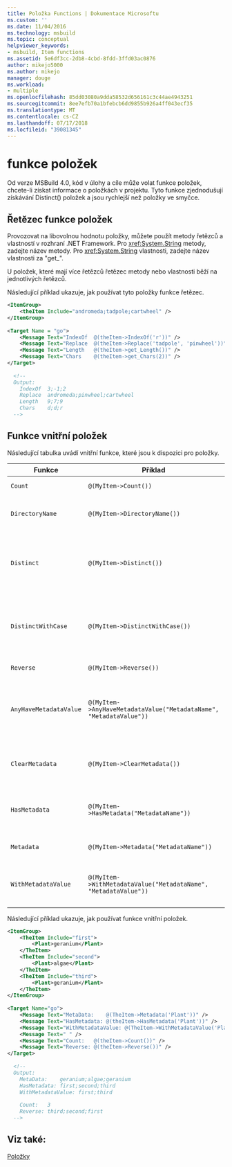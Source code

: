 ```yaml
---
title: Položka Functions | Dokumentace Microsoftu
ms.custom: ''
ms.date: 11/04/2016
ms.technology: msbuild
ms.topic: conceptual
helpviewer_keywords:
- msbuild, Item functions
ms.assetid: 5e6df3cc-2db8-4cbd-8fdd-3ffd03ac0876
author: mikejo5000
ms.author: mikejo
manager: douge
ms.workload:
- multiple
ms.openlocfilehash: 85dd03080a9dda58532d656161c3c44ae4943251
ms.sourcegitcommit: 8ee7efb70a1bfebcb6dd9855b926a4ff043ecf35
ms.translationtype: MT
ms.contentlocale: cs-CZ
ms.lasthandoff: 07/17/2018
ms.locfileid: "39081345"
---
```

# <a name="item-functions"></a>funkce položek
Od verze MSBuild 4.0, kód v úlohy a cíle může volat funkce položek, chcete-li získat informace o položkách v projektu. Tyto funkce zjednodušují získávání Distinct() položek a jsou rychlejší než položky ve smyčce.  
  
## <a name="string-item-functions"></a>Řetězec funkce položek  
 Provozovat na libovolnou hodnotu položky, můžete použít metody řetězců a vlastností v rozhraní .NET Framework. Pro <xref:System.String> metody, zadejte název metody. Pro <xref:System.String> vlastnosti, zadejte název vlastnosti za "get_".  
  
 U položek, které mají více řetězců řetězec metody nebo vlastnosti běží na jednotlivých řetězců.  
  
 Následující příklad ukazuje, jak používat tyto položky funkce řetězec.  
  
```xml  
<ItemGroup>  
    <theItem Include="andromeda;tadpole;cartwheel" />  
</ItemGroup>  
  
<Target Name = "go">  
    <Message Text="IndexOf  @(theItem->IndexOf('r'))" />  
    <Message Text="Replace  @(theItem->Replace('tadpole', 'pinwheel'))" />  
    <Message Text="Length   @(theItem->get_Length())" />  
    <Message Text="Chars    @(theItem->get_Chars(2))" />  
</Target>  
  
  <!--  
  Output:  
    IndexOf  3;-1;2  
    Replace  andromeda;pinwheel;cartwheel  
    Length   9;7;9  
    Chars    d;d;r  
  -->  
```  
  
## <a name="intrinsic-item-functions"></a>Funkce vnitřní položek  
 Následující tabulka uvádí vnitřní funkce, které jsou k dispozici pro položky.  
  
|Funkce|Příklad|Popis|  
|--------------|-------------|-----------------|  
|`Count`|`@(MyItem->Count())`|Vrátí počet položek.|  
|`DirectoryName`|`@(MyItem->DirectoryName())`|Vrátí ekvivalent `Path.DirectoryName` pro každou položku.|  
|`Distinct`|`@(MyItem->Distinct())`|Vrátí položky, které mají odlišné `Include` hodnoty. Metadata se ignoruje. Porovnání velká a malá písmena.|  
|`DistinctWithCase`|`@(MyItem->DistinctWithCase())`|Vrátí položky, které mají odlišné `itemspec` hodnoty. Metadata se ignoruje. Porovnání se rozlišují malá a velká písmena.|  
|`Reverse`|`@(MyItem->Reverse())`|Vrátí položky v obráceném pořadí.|  
|`AnyHaveMetadataValue`|`@(MyItem->AnyHaveMetadataValue("MetadataName", "MetadataValue"))`|Vrátí `boolean` označující, zda má jakoukoli položku daná metadata název a hodnotu. Porovnání velká a malá písmena.|  
|`ClearMetadata`|`@(MyItem->ClearMetadata())`|Vrátí položky s jejich metadat vymazána. Pouze `itemspec` je zachován.|  
|`HasMetadata`|`@(MyItem->HasMetadata("MetadataName"))`|Vrátí položky, které mají název daná metadata. Porovnání velká a malá písmena.|  
|`Metadata`|`@(MyItem->Metadata("MetadataName"))`|Vrátí hodnoty metadat, které mají název metadat.|  
|`WithMetadataValue`|`@(MyItem->WithMetadataValue("MetadataName", "MetadataValue"))`|Vrátí položky, které mají daná metadata název a hodnotu. Porovnání velká a malá písmena.|  
  
 Následující příklad ukazuje, jak používat funkce vnitřní položek.  
  
```xml  
<ItemGroup>  
    <TheItem Include="first">  
        <Plant>geranium</Plant>  
    </TheItem>  
    <TheItem Include="second">  
        <Plant>algae</Plant>  
    </TheItem>  
    <TheItem Include="third">  
        <Plant>geranium</Plant>  
    </TheItem>  
</ItemGroup>  
  
<Target Name="go">  
    <Message Text="MetaData:    @(TheItem->Metadata('Plant'))" />  
    <Message Text="HasMetadata: @(theItem->HasMetadata('Plant'))" />  
    <Message Text="WithMetadataValue: @(TheItem->WithMetadataValue('Plant', 'geranium'))" />  
    <Message Text=" " />  
    <Message Text="Count:   @(theItem->Count())" />  
    <Message Text="Reverse: @(theItem->Reverse())" />  
</Target>  
  
  <!--   
  Output:  
    MetaData:    geranium;algae;geranium  
    HasMetadata: first;second;third  
    WithMetadataValue: first;third  
  
    Count:   3  
    Reverse: third;second;first  
  -->  
```  
  
## <a name="see-also"></a>Viz také:  
 [Položky](../msbuild/msbuild-items.md)
